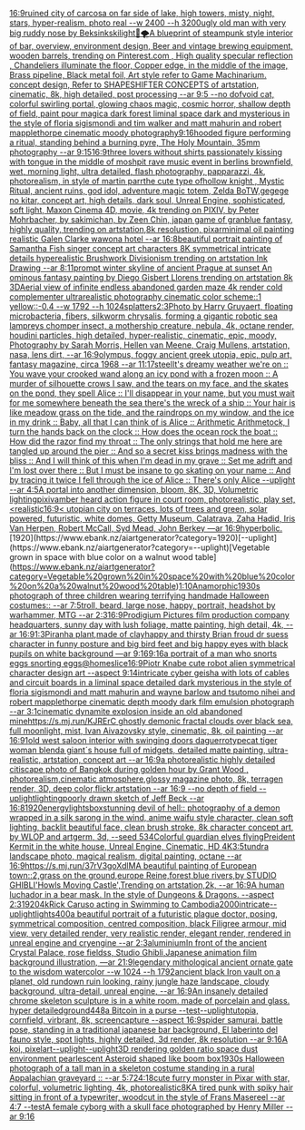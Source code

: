 [16:9](https://www.ebank.nz/aiartgenerator?category=16%3A9)[ruined city of carcosa on far side of lake, high towers, misty, night, stars, hyper-realism, photo real --w 2400 --h 3200](https://www.ebank.nz/aiartgenerator?category=ruined%20city%20of%20carcosa%20on%20far%20side%20of%20lake%2C%20high%20towers%2C%20misty%2C%20night%2C%20stars%2C%20hyper-realism%2C%20photo%20real%20--w%202400%20--h%203200)[ugly old man with very big ruddy nose by Beksinkski](https://www.ebank.nz/aiartgenerator?category=ugly%20old%20man%20with%20very%20big%20ruddy%20nose%20by%20Beksinkski)[light](https://www.ebank.nz/aiartgenerator?category=light)[🐉🌪](https://www.ebank.nz/aiartgenerator?category=%F0%9F%90%89%F0%9F%8C%AA)[A blueprint of steampunk style interior of bar,  overview, environment  design,  Beer and vintage brewing equipment, wooden barrels,  trending on Pinterest.com  , High quality specular reflection ,  Chandeliers illuminate the floor, Copper  edge, in the middle of the image, Brass pipeline,  Black metal foil,  Art style refer to Game Machinarium.  concept design, Refer to SHAPESHIFTER CONCEPTS  of artstation, cinematic,  8k, high detailed,  post processing    --ar 9:5   --no dof](https://www.ebank.nz/aiartgenerator?category=A%20blueprint%20of%20steampunk%20style%20interior%20of%20bar%2C%20%20overview%2C%20environment%20%20design%2C%20%20Beer%20and%20vintage%20brewing%20equipment%2C%20wooden%20barrels%2C%20%20trending%20on%20Pinterest.com%20%20%2C%20High%20quality%20specular%20reflection%20%2C%20%20Chandeliers%20illuminate%20the%20floor%2C%20Copper%20%20edge%2C%20in%20the%20middle%20of%20the%20image%2C%20Brass%20pipeline%2C%20%20Black%20metal%20foil%2C%20%20Art%20style%20refer%20to%20Game%20Machinarium.%20%20concept%20design%2C%20Refer%20to%20SHAPESHIFTER%20CONCEPTS%20%20of%20artstation%2C%20cinematic%2C%20%208k%2C%20high%20detailed%2C%20%20post%20processing%20%20%20%20--ar%209%3A5%20%20%20--no%20dof)[void cat, colorful swirling portal, glowing chaos magic, cosmic horror, shallow depth of field, paint pour magic](https://www.ebank.nz/aiartgenerator?category=void%20cat%2C%20colorful%20swirling%20portal%2C%20glowing%20chaos%20magic%2C%20cosmic%20horror%2C%20shallow%20depth%20of%20field%2C%20paint%20pour%20magic)[a dark forest liminal space dark and mysterious in the style of floria sigismondi and tim walker and matt mahurin and robert mapplethorpe cinematic moody photography](https://www.ebank.nz/aiartgenerator?category=a%20dark%20forest%20liminal%20space%20dark%20and%20mysterious%20in%20the%20style%20of%20floria%20sigismondi%20and%20tim%20walker%20and%20matt%20mahurin%20and%20robert%20mapplethorpe%20cinematic%20moody%20photography)[9:16](https://www.ebank.nz/aiartgenerator?category=9%3A16)[hooded figure performing a ritual, standing behind a burning pyre, The Holy Mountain, 35mm photography --ar 9:15](https://www.ebank.nz/aiartgenerator?category=hooded%20figure%20performing%20a%20ritual%2C%20standing%20behind%20a%20burning%20pyre%2C%20The%20Holy%20Mountain%2C%2035mm%20photography%20--ar%209%3A15)[16:9](https://www.ebank.nz/aiartgenerator?category=16%3A9)[three lovers without shirts passionately kissing with tongue in the middle of moshpit rave music event in berlins brownfield, wet, morning light, ultra detailed, flash photography, papparazzi, 4k, photorealism, in style of martin parr](https://www.ebank.nz/aiartgenerator?category=three%20lovers%20without%20shirts%20passionately%20kissing%20with%20tongue%20in%20the%20middle%20of%20moshpit%20rave%20music%20event%20in%20berlins%20brownfield%2C%20wet%2C%20morning%20light%2C%20ultra%20detailed%2C%20flash%20photography%2C%20papparazzi%2C%204k%2C%20photorealism%2C%20in%20style%20of%20martin%20parr)[the cute type ofhollow knight , Mystic Ritual, ancient ruins, god idol, adventure,magic totem, Zelda BoTW,gegege no kitar, concept art, high details, dark soul, Unreal Engine, sophisticated, soft light, Maxon Cinema 4D, movie, 4k trending on PIXIV, by Peter Mohrbacher, by sakimichan, by Zeen Chin, japan game of granblue fantasy, highly quality, trending on artstation,8k resolustion, pixar](https://www.ebank.nz/aiartgenerator?category=the%20cute%20type%20ofhollow%20knight%20%2C%20Mystic%20Ritual%2C%20ancient%20ruins%2C%20god%20idol%2C%20adventure%2Cmagic%20totem%2C%20Zelda%20BoTW%2Cgegege%20no%20kitar%2C%20concept%20art%2C%20high%20details%2C%20dark%20soul%2C%20Unreal%20Engine%2C%20sophisticated%2C%20soft%20light%2C%20Maxon%20Cinema%204D%2C%20movie%2C%204k%20trending%20on%20PIXIV%2C%20by%20Peter%20Mohrbacher%2C%20by%20sakimichan%2C%20by%20Zeen%20Chin%2C%20japan%20game%20of%20granblue%20fantasy%2C%20highly%20quality%2C%20trending%20on%20artstation%2C8k%20resolustion%2C%20pixar)[minimal oil painting realistic Galen Clarke wawona hotel --ar 16:8](https://www.ebank.nz/aiartgenerator?category=minimal%20oil%20painting%20realistic%20Galen%20Clarke%20wawona%20hotel%20--ar%2016%3A8)[beautiful portrait painting of Samantha Fish singer concept art characters 8K symmetrical intricate details hyperealistic Brushwork Divisionism trending on artstation Ink Drawing --ar 8:11](https://www.ebank.nz/aiartgenerator?category=beautiful%20portrait%20painting%20of%20Samantha%20Fish%20singer%20concept%20art%20characters%208K%20symmetrical%20intricate%20details%20hyperealistic%20Brushwork%20Divisionism%20trending%20on%20artstation%20Ink%20Drawing%20--ar%208%3A11)[prompt winter skyline of ancient Prague at sunset An ominous fantasy painting by Diego Gisbert Llorens trending on artstation 8k 3D](https://www.ebank.nz/aiartgenerator?category=prompt%20winter%20skyline%20of%20ancient%20Prague%20at%20sunset%20An%20ominous%20fantasy%20painting%20by%20Diego%20Gisbert%20Llorens%20trending%20on%20artstation%208k%203D)[Aerial view of infinite endless abandoned garden maze  4k render cold complementer ultrarealistic photography cinematic color scheme::1 yellow::-0.4  --w 1792 --h 1024](https://www.ebank.nz/aiartgenerator?category=Aerial%20view%20of%20infinite%20endless%20abandoned%20garden%20maze%20%204k%20render%20cold%20complementer%20ultrarealistic%20photography%20cinematic%20color%20scheme%3A%3A1%20yellow%3A%3A-0.4%20%20--w%201792%20--h%201024)[splatters](https://www.ebank.nz/aiartgenerator?category=splatters)[2:3](https://www.ebank.nz/aiartgenerator?category=2%3A3)[Photo by Harry Gruyaert, floating microbacteria, fibers, silkworm chrysalis, forming a gigantic robotic sea lampreys chomper insect, a mothership creature, nebula, 4k, octane render, houdini particles, high detailed, hyper-realistic, cinematic, epic, moody, Photography by Sarah Morris, Hellen van Meene, Craig Mullens, artstation, nasa, lens dirt, --ar 16:9](https://www.ebank.nz/aiartgenerator?category=Photo%20by%20Harry%20Gruyaert%2C%20floating%20microbacteria%2C%20fibers%2C%20silkworm%20chrysalis%2C%20forming%20a%20gigantic%20robotic%20sea%20lampreys%20chomper%20insect%2C%20a%20mothership%20creature%2C%20nebula%2C%204k%2C%20octane%20render%2C%20houdini%20particles%2C%20high%20detailed%2C%20hyper-realistic%2C%20cinematic%2C%20epic%2C%20moody%2C%20Photography%20by%20Sarah%20Morris%2C%20Hellen%20van%20Meene%2C%20Craig%20Mullens%2C%20artstation%2C%20nasa%2C%20lens%20dirt%2C%20--ar%2016%3A9)[olympus, foggy ancient greek utopia, epic, pulp art, fantasy magazine, circa 1968 --ar 11:17](https://www.ebank.nz/aiartgenerator?category=olympus%2C%20foggy%20ancient%20greek%20utopia%2C%20epic%2C%20pulp%20art%2C%20fantasy%20magazine%2C%20circa%201968%20--ar%2011%3A17)[steel](https://www.ebank.nz/aiartgenerator?category=steel)[It's dreamy weather we're on :: You wave your crooked wand along an icy pond with a frozen moon :: A murder of silhouette crows I saw, and the tears on my face, and the skates on the pond, they spell Alice :: I'll disappear in your name, but you must wait for me somewhere beneath the sea there's the wreck of a ship :: Your hair is like meadow grass on the tide, and the raindrops on my window, and the ice in my drink :: Baby, all that I can think of is Alice :: Arithmetic Arithmetock, I turn the hands back on the clock :: How does the ocean rock the boat :: How did the razor find my throat :: The only strings that hold me here are tangled up around the pier :: And so a secret kiss brings madness with the bliss :: And I will think of this when I'm dead in my grave :: Set me adrift and I'm lost over there :: But I must be insane to go skating on your name :: And by tracing it twice I fell through the ice of Alice :: There's only Alice --uplight --ar 4:5](https://www.ebank.nz/aiartgenerator?category=It%27s%20dreamy%20weather%20we%27re%20on%20%3A%3A%20You%20wave%20your%20crooked%20wand%20along%20an%20icy%20pond%20with%20a%20frozen%20moon%20%3A%3A%20A%20murder%20of%20silhouette%20crows%20I%20saw%2C%20and%20the%20tears%20on%20my%20face%2C%20and%20the%20skates%20on%20the%20pond%2C%20they%20spell%20Alice%20%3A%3A%20I%27ll%20disappear%20in%20your%20name%2C%20but%20you%20must%20wait%20for%20me%20somewhere%20beneath%20the%20sea%20there%27s%20the%20wreck%20of%20a%20ship%20%3A%3A%20Your%20hair%20is%20like%20meadow%20grass%20on%20the%20tide%2C%20and%20the%20raindrops%20on%20my%20window%2C%20and%20the%20ice%20in%20my%20drink%20%3A%3A%20Baby%2C%20all%20that%20I%20can%20think%20of%20is%20Alice%20%3A%3A%20Arithmetic%20Arithmetock%2C%20I%20turn%20the%20hands%20back%20on%20the%20clock%20%3A%3A%20How%20does%20the%20ocean%20rock%20the%20boat%20%3A%3A%20How%20did%20the%20razor%20find%20my%20throat%20%3A%3A%20The%20only%20strings%20that%20hold%20me%20here%20are%20tangled%20up%20around%20the%20pier%20%3A%3A%20And%20so%20a%20secret%20kiss%20brings%20madness%20with%20the%20bliss%20%3A%3A%20And%20I%20will%20think%20of%20this%20when%20I%27m%20dead%20in%20my%20grave%20%3A%3A%20Set%20me%20adrift%20and%20I%27m%20lost%20over%20there%20%3A%3A%20But%20I%20must%20be%20insane%20to%20go%20skating%20on%20your%20name%20%3A%3A%20And%20by%20tracing%20it%20twice%20I%20fell%20through%20the%20ice%20of%20Alice%20%3A%3A%20There%27s%20only%20Alice%20--uplight%20--ar%204%3A5)[A portal into another dimension, bloom, 8K, 3D, Volumetric lighting](https://www.ebank.nz/aiartgenerator?category=A%20portal%20into%20another%20dimension%2C%20bloom%2C%208K%2C%203D%2C%20Volumetric%20lighting)[pixiv](https://www.ebank.nz/aiartgenerator?category=pixiv)[amber heard action figure in court room, photorealistic, play set,](https://www.ebank.nz/aiartgenerator?category=amber%20heard%20action%20figure%20in%20court%20room%2C%20photorealistic%2C%20play%20set%2C)[<realistic](https://www.ebank.nz/aiartgenerator?category=%3Crealistic)[16:9](https://www.ebank.nz/aiartgenerator?category=16%3A9)[< utopian city on terraces, lots of trees and green, solar powered, futuristic, white domes, Getty Museum, Calatrava, Zaha Hadid, Iris Van Herpen, Robert McCall, Syd Mead, John Berkey —ar 16:9](https://www.ebank.nz/aiartgenerator?category=%3C%20utopian%20city%20on%20terraces%2C%20lots%20of%20trees%20and%20green%2C%20solar%20powered%2C%20futuristic%2C%20white%20domes%2C%20Getty%20Museum%2C%20Calatrava%2C%20Zaha%20Hadid%2C%20Iris%20Van%20Herpen%2C%20Robert%20McCall%2C%20Syd%20Mead%2C%20John%20Berkey%20%E2%80%94ar%2016%3A9)[hyperbolic.](https://www.ebank.nz/aiartgenerator?category=hyperbolic.)[1920](https://www.ebank.nz/aiartgenerator?category=1920)[--uplight](https://www.ebank.nz/aiartgenerator?category=--uplight)[Vegetable grown in space with blue color on a walnut wood table](https://www.ebank.nz/aiartgenerator?category=Vegetable%20grown%20in%20space%20with%20blue%20color%20on%20a%20walnut%20wood%20table)[1:10](https://www.ebank.nz/aiartgenerator?category=1%3A10)[Anamorphic](https://www.ebank.nz/aiartgenerator?category=Anamorphic)[1930s photograph of three children wearing terrifying handmade Halloween costumes:: --ar 7:5](https://www.ebank.nz/aiartgenerator?category=1930s%20photograph%20of%20three%20children%20wearing%20terrifying%20handmade%20Halloween%20costumes%3A%3A%20--ar%207%3A5)[troll, beard, large nose, happy, portrait, headshot by warhammer, MTG --ar 2:3](https://www.ebank.nz/aiartgenerator?category=troll%2C%20beard%2C%20large%20nose%2C%20happy%2C%20portrait%2C%20headshot%20by%20warhammer%2C%20MTG%20--ar%202%3A3)[16:9](https://www.ebank.nz/aiartgenerator?category=16%3A9)[Prodigium Pictures film production company headquarters, sunny day with lush foliage, matte painting, high detail, 4k, --ar 16:9](https://www.ebank.nz/aiartgenerator?category=Prodigium%20Pictures%20film%20production%20company%20headquarters%2C%20sunny%20day%20with%20lush%20foliage%2C%20matte%20painting%2C%20high%20detail%2C%204k%2C%20--ar%2016%3A9)[](https://www.ebank.nz/aiartgenerator?category=)[1:3](https://www.ebank.nz/aiartgenerator?category=1%3A3)[Piranha plant,made of clay](https://www.ebank.nz/aiartgenerator?category=Piranha%20plant%2Cmade%20of%20clay)[happy and thirsty Brian froud dr suess character in funny posture and big bird feet and big happy eyes with black pupils on white background —ar 9:16](https://www.ebank.nz/aiartgenerator?category=happy%20and%20thirsty%20Brian%20froud%20dr%20suess%20character%20in%20funny%20posture%20and%20big%20bird%20feet%20and%20big%20happy%20eyes%20with%20black%20pupils%20on%20white%20background%20%E2%80%94ar%209%3A16)[9:16](https://www.ebank.nz/aiartgenerator?category=9%3A16)[a portrait of a man who snorts eggs snorting eggs](https://www.ebank.nz/aiartgenerator?category=a%20portrait%20of%20a%20man%20who%20snorts%20eggs%20snorting%20eggs)[@homeslice](https://www.ebank.nz/aiartgenerator?category=%40homeslice)[16:9](https://www.ebank.nz/aiartgenerator?category=16%3A9)[Piotr Knabe cute robot alien symmetrical character design art --aspect 9:14](https://www.ebank.nz/aiartgenerator?category=Piotr%20Knabe%20cute%20robot%20alien%20symmetrical%20character%20design%20art%20--aspect%209%3A14)[intricate cyber geisha with lots of cables and circuit boards in a liminal space detailed dark mysterious in the style of floria sigismondi and matt mahurin and wayne barlow and tsutomo nihei and robert mapplethorpe cinematic depth moody dark film emulsion photograph --ar 3:1](https://www.ebank.nz/aiartgenerator?category=intricate%20cyber%20geisha%20with%20lots%20of%20cables%20and%20circuit%20boards%20in%20a%20liminal%20space%20detailed%20dark%20mysterious%20in%20the%20style%20of%20floria%20sigismondi%20and%20matt%20mahurin%20and%20wayne%20barlow%20and%20tsutomo%20nihei%20and%20robert%20mapplethorpe%20cinematic%20depth%20moody%20dark%20film%20emulsion%20photograph%20--ar%203%3A1)[cinematic dynamite explosion inside an old abandoned mine](https://www.ebank.nz/aiartgenerator?category=cinematic%20dynamite%20explosion%20inside%20an%20old%20abandoned%20mine)[https://s.mj.run/KJRErC  ghostly demonic fractal clouds over black sea, full moonlight, mist, Ivan Aivazovsky style, cinematic, 8k, oil painting --ar 16:9](https://www.ebank.nz/aiartgenerator?category=https%3A//s.mj.run/KJRErC%20%20ghostly%20demonic%20fractal%20clouds%20over%20black%20sea%2C%20full%20moonlight%2C%20mist%2C%20Ivan%20Aivazovsky%20style%2C%20cinematic%2C%208k%2C%20oil%20painting%20--ar%2016%3A9)[1](https://www.ebank.nz/aiartgenerator?category=1)[old west saloon interior with swinging doors daguerrotype](https://www.ebank.nz/aiartgenerator?category=old%20west%20saloon%20interior%20with%20swinging%20doors%20daguerrotype)[cat tiger woman blend](https://www.ebank.nz/aiartgenerator?category=cat%20tiger%20woman%20blend)[a giant´s house full of midgets, detailed matte painting, ultra-realistic, artstation, concept art --ar 16:9](https://www.ebank.nz/aiartgenerator?category=a%20giant%C2%B4s%20house%20full%20of%20midgets%2C%20detailed%20matte%20painting%2C%20ultra-realistic%2C%20artstation%2C%20concept%20art%20--ar%2016%3A9)[a photorealistic highly detailed citiscape photo of Bangkok during golden hour by Grant Wood , photorealism,cinematic atmosphere,glossy magazine photo, 8k, terragen render, 3D, deep color,flickr,artstation --ar 16:9 --no depth of field --uplight](https://www.ebank.nz/aiartgenerator?category=a%20photorealistic%20highly%20detailed%20citiscape%20photo%20of%20Bangkok%20during%20golden%20hour%20by%20Grant%20Wood%20%2C%20photorealism%2Ccinematic%20atmosphere%2Cglossy%20magazine%20photo%2C%208k%2C%20terragen%20render%2C%203D%2C%20deep%20color%2Cflickr%2Cartstation%20--ar%2016%3A9%20--no%20depth%20of%20field%20--uplight)[lighting](https://www.ebank.nz/aiartgenerator?category=lighting)[poorly drawn sketch of Jeff Beck --ar 16:8](https://www.ebank.nz/aiartgenerator?category=poorly%20drawn%20sketch%20of%20Jeff%20Beck%20--ar%2016%3A8)[1920](https://www.ebank.nz/aiartgenerator?category=1920)[energy](https://www.ebank.nz/aiartgenerator?category=energy)[lights](https://www.ebank.nz/aiartgenerator?category=lights)[box](https://www.ebank.nz/aiartgenerator?category=box)[stunning devil of hell:: photography of a demon wrapped in a silk sarong in the wind, anime waifu style character, clean soft lighting, backlit beautiful face, clean brush stroke, 8k character concept art, by WLOP and artgerm, 3d, --seed  534](https://www.ebank.nz/aiartgenerator?category=stunning%20devil%20of%20hell%3A%3A%20photography%20of%20a%20demon%20wrapped%20in%20a%20silk%20sarong%20in%20the%20wind%2C%20anime%20waifu%20style%20character%2C%20clean%20soft%20lighting%2C%20backlit%20beautiful%20face%2C%20clean%20brush%20stroke%2C%208k%20character%20concept%20art%2C%20by%20WLOP%20and%20artgerm%2C%203d%2C%20--seed%20%20534)[Colorful guardian elves flying](https://www.ebank.nz/aiartgenerator?category=Colorful%20guardian%20elves%20flying)[Preident Kermit in the white house, Unreal Engine, Cinematic, HD 4K](https://www.ebank.nz/aiartgenerator?category=Preident%20Kermit%20in%20the%20white%20house%2C%20Unreal%20Engine%2C%20Cinematic%2C%20HD%204K)[3:5](https://www.ebank.nz/aiartgenerator?category=3%3A5)[tundra landscape photo, magical realism, digital painting, octane --ar 16:9](https://www.ebank.nz/aiartgenerator?category=tundra%20landscape%20photo%2C%20magical%20realism%2C%20digital%20painting%2C%20octane%20--ar%2016%3A9)[<https://s.mj.run/37rV3goXdlM>](https://www.ebank.nz/aiartgenerator?category=%3Chttps%3A//s.mj.run/37rV3goXdlM%3E)[A beautiful painting of European town::2,grass on the ground,europe Reine,forest,blue rivers,by STUDIO GHIBLI'Howls Moving Castle',Trending on artstation,2k, --ar 16:9](https://www.ebank.nz/aiartgenerator?category=A%20beautiful%20painting%20of%20European%20town%3A%3A2%2Cgrass%20on%20the%20ground%2Ceurope%20Reine%2Cforest%2Cblue%20rivers%2Cby%20STUDIO%20GHIBLI%27Howls%20Moving%20Castle%27%2CTrending%20on%20artstation%2C2k%2C%20--ar%2016%3A9)[A human luchador in a bear mask. In the style of Dungeons & Dragons. --aspect 2:3](https://www.ebank.nz/aiartgenerator?category=A%20human%20luchador%20in%20a%20bear%20mask.%20In%20the%20style%20of%20Dungeons%20%26%20Dragons.%20--aspect%202%3A3)[1920](https://www.ebank.nz/aiartgenerator?category=1920)[4k](https://www.ebank.nz/aiartgenerator?category=4k)[Rick Caruso acting in Swimming to Cambodia](https://www.ebank.nz/aiartgenerator?category=Rick%20Caruso%20acting%20in%20Swimming%20to%20Cambodia)[2000](https://www.ebank.nz/aiartgenerator?category=2000)[intricate](https://www.ebank.nz/aiartgenerator?category=intricate)[--uplight](https://www.ebank.nz/aiartgenerator?category=--uplight)[lights](https://www.ebank.nz/aiartgenerator?category=lights)[400](https://www.ebank.nz/aiartgenerator?category=400)[a beautiful portrait of a futuristic plague doctor, posing, symmetrical composition, centred composition, black Filigree armour, mid view, very detailed render, very realistic render, elegant render, rendered in unreal engine and cryengine --ar 2:3](https://www.ebank.nz/aiartgenerator?category=a%20beautiful%20portrait%20of%20a%20futuristic%20plague%20doctor%2C%20posing%2C%20symmetrical%20composition%2C%20centred%20composition%2C%20black%20Filigree%20armour%2C%20mid%20view%2C%20very%20detailed%20render%2C%20very%20realistic%20render%2C%20elegant%20render%2C%20rendered%20in%20unreal%20engine%20and%20cryengine%20--ar%202%3A3)[aluminium](https://www.ebank.nz/aiartgenerator?category=aluminium)[In front of the ancient Crystal Palace, rose fieldss, Studio Ghibli,Japanese animation film background illustration, —ar 21:9](https://www.ebank.nz/aiartgenerator?category=In%20front%20of%20the%20ancient%20Crystal%20Palace%2C%20rose%20fieldss%2C%20Studio%20Ghibli%2CJapanese%20animation%20film%20background%20illustration%2C%20%E2%80%94ar%2021%3A9)[legendary mithological ancient ornate gate to the wisdom watercolor  --w 1024 --h 1792](https://www.ebank.nz/aiartgenerator?category=legendary%20mithological%20ancient%20ornate%20gate%20to%20the%20wisdom%20watercolor%20%20--w%201024%20--h%201792)[ancient black Iron vault on a planet, old rundown ruin looking, rainy jungle haze landscape, cloudy background, ultra-detail, unreal engine, --ar 16:9](https://www.ebank.nz/aiartgenerator?category=ancient%20black%20Iron%20vault%20on%20a%20planet%2C%20old%20rundown%20ruin%20looking%2C%20rainy%20jungle%20haze%20landscape%2C%20cloudy%20background%2C%20ultra-detail%2C%20unreal%20engine%2C%20--ar%2016%3A9)[An insanely detailed chrome skeleton sculpture is in a white room.  made of porcelain and  glass. hyper detailed](https://www.ebank.nz/aiartgenerator?category=An%20insanely%20detailed%20chrome%20skeleton%20sculpture%20is%20in%20a%20white%20room.%20%20made%20of%20porcelain%20and%20%20glass.%20hyper%20detailed)[ground](https://www.ebank.nz/aiartgenerator?category=ground)[448](https://www.ebank.nz/aiartgenerator?category=448)[a Bitcoin in a purse --test](https://www.ebank.nz/aiartgenerator?category=a%20Bitcoin%20in%20a%20purse%20--test)[--uplight](https://www.ebank.nz/aiartgenerator?category=--uplight)[utopia, cornfield, virbrant, 8k, screencapture --aspect 16:9](https://www.ebank.nz/aiartgenerator?category=utopia%2C%20cornfield%2C%20virbrant%2C%208k%2C%20screencapture%20--aspect%2016%3A9)[spider samurai,  battle pose, standing in a traditional japanese bar background, El laberinto del fauno style, spot lights, highly detailed, 3d render, 8k resolution --ar 9:16](https://www.ebank.nz/aiartgenerator?category=spider%20samurai%2C%20%20battle%20pose%2C%20standing%20in%20a%20traditional%20japanese%20bar%20background%2C%20El%20laberinto%20del%20fauno%20style%2C%20spot%20lights%2C%20highly%20detailed%2C%203d%20render%2C%208k%20resolution%20--ar%209%3A16)[A koi, pixelart](https://www.ebank.nz/aiartgenerator?category=A%20koi%2C%20pixelart)[--uplight](https://www.ebank.nz/aiartgenerator?category=--uplight)[--uplight](https://www.ebank.nz/aiartgenerator?category=--uplight)[3D rendering golden ratio space dust environment pearlescent Asteroid shaped like boom box](https://www.ebank.nz/aiartgenerator?category=3D%20rendering%20golden%20ratio%20space%20dust%20environment%20pearlescent%20Asteroid%20shaped%20like%20boom%20box)[1930s Halloween photograph of a tall man in a skeleton costume standing in a rural Appalachian graveyard :: --ar 5:7](https://www.ebank.nz/aiartgenerator?category=1930s%20Halloween%20photograph%20of%20a%20tall%20man%20in%20a%20skeleton%20costume%20standing%20in%20a%20rural%20Appalachian%20graveyard%20%3A%3A%20--ar%205%3A7)[24:18](https://www.ebank.nz/aiartgenerator?category=24%3A18)[cute furry monster in Pixar with star, colorful, volumetric lighting, 4k, photorealistic](https://www.ebank.nz/aiartgenerator?category=cute%20furry%20monster%20in%20Pixar%20with%20star%2C%20colorful%2C%20volumetric%20lighting%2C%204k%2C%20photorealistic)[8K](https://www.ebank.nz/aiartgenerator?category=8K)[A tired punk with spiky hair sitting in front of a typewriter, woodcut in the style of Frans Masereel --ar 4:7 --test](https://www.ebank.nz/aiartgenerator?category=A%20tired%20punk%20with%20spiky%20hair%20sitting%20in%20front%20of%20a%20typewriter%2C%20woodcut%20in%20the%20style%20of%20Frans%20Masereel%20--ar%204%3A7%20--test)[A female cyborg with a skull face photographed by Henry Miller --ar 9:16](https://www.ebank.nz/aiartgenerator?category=A%20female%20cyborg%20with%20a%20skull%20face%20photographed%20by%20Henry%20Miller%20--ar%209%3A16)